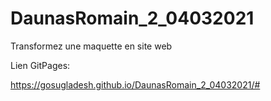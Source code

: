 # DaunasRomain_2_04032021
Transformez une maquette en site web

Lien GitPages:

https://gosugladesh.github.io/DaunasRomain_2_04032021/#
